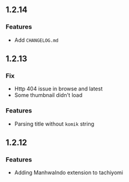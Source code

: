 ## 1.2.14

### Features

* Add `CHANGELOG.md`

## 1.2.13

### Fix

* Http 404 issue in browse and latest
* Some thumbnail didn't load

### Features

* Parsing title without `komik` string

## 1.2.12

### Features

* Adding ManhwaIndo extension to tachiyomi